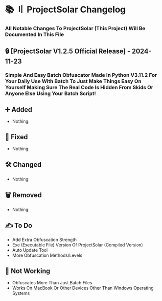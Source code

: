 # 📚 〢 ProjectSolar Changelog

### All Notable Changes To ProjectSolar (This Project) Will Be Documented In This File

## 🔒 [ProjectSolar V1.2.5 Official Release] - 2024-11-23

### Simple And Easy Batch Obfuscator Made In Python V3.11.2 For Your Daily Use With Batch To Just Make Things Easy On Yourself Making Sure The Real Code Is Hidden From Skids Or Anyone Else Using Your Batch Script!

## ➕ Added

- Nothing

## 🔨 Fixed

- Nothing


## 🛠️ Changed

- Nothing


## 🗑️ Removed

- Nothing


## ✍️ To Do

- Add Extra Obfuscation Strength
- Exe (Executable File) Version Of ProjectSolar (Compiled Version)
- Auto Update Tool
- More Obfuscation Methods/Levels

## 🚫 Not Working

- Obfuscates More Than Just Batch Files
- Works On MacBook Or Other Devices Other Than Windows Operating Systems
